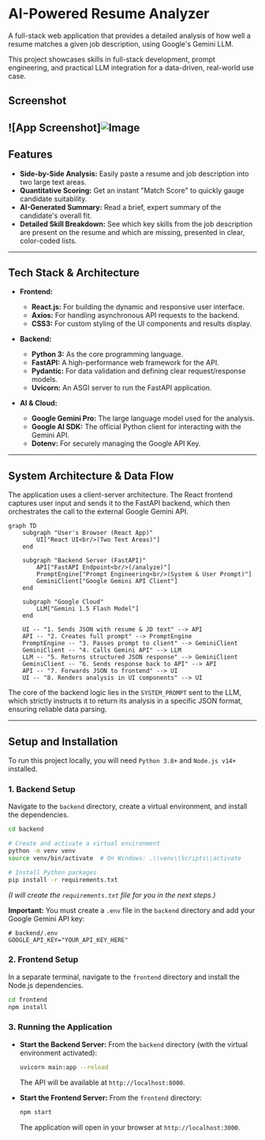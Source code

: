 # AI-Powered Resume Analyzer

A full-stack web application that provides a detailed analysis of how well a resume matches a given job description, using Google's Gemini LLM.

This project showcases skills in full-stack development, prompt engineering, and practical LLM integration for a data-driven, real-world use case.

## Screenshot

![App Screenshot]![Image](https://github.com/user-attachments/assets/9ae7c4d1-d27c-49b7-996d-043f052715d2) 
---

## Features

-   **Side-by-Side Analysis:** Easily paste a resume and job description into two large text areas.
-   **Quantitative Scoring:** Get an instant "Match Score" to quickly gauge candidate suitability.
-   **AI-Generated Summary:** Read a brief, expert summary of the candidate's overall fit.
-   **Detailed Skill Breakdown:** See which key skills from the job description are present on the resume and which are missing, presented in clear, color-coded lists.

---

## Tech Stack & Architecture

-   **Frontend:**
    -   **React.js:** For building the dynamic and responsive user interface.
    -   **Axios:** For handling asynchronous API requests to the backend.
    -   **CSS3:** For custom styling of the UI components and results display.

-   **Backend:**
    -   **Python 3:** As the core programming language.
    -   **FastAPI:** A high-performance web framework for the API.
    -   **Pydantic:** For data validation and defining clear request/response models.
    -   **Uvicorn:** An ASGI server to run the FastAPI application.

-   **AI & Cloud:**
    -   **Google Gemini Pro:** The large language model used for the analysis.
    -   **Google AI SDK:** The official Python client for interacting with the Gemini API.
    -   **Dotenv:** For securely managing the Google API Key.

---

## System Architecture & Data Flow

The application uses a client-server architecture. The React frontend captures user input and sends it to the FastAPI backend, which then orchestrates the call to the external Google Gemini API.

```mermaid
graph TD
    subgraph "User's Browser (React App)"
        UI["React UI<br/>(Two Text Areas)"]
    end

    subgraph "Backend Server (FastAPI)"
        API["FastAPI Endpoint<br/>(/analyze)"]
        PromptEngine["Prompt Engineering<br/>(System & User Prompt)"]
        GeminiClient["Google Gemini API Client"]
    end
    
    subgraph "Google Cloud"
        LLM["Gemini 1.5 Flash Model"]
    end

    UI -- "1. Sends JSON with resume & JD text" --> API
    API -- "2. Creates full prompt" --> PromptEngine
    PromptEngine -- "3. Passes prompt to client" --> GeminiClient
    GeminiClient -- "4. Calls Gemini API" --> LLM
    LLM -- "5. Returns structured JSON response" --> GeminiClient
    GeminiClient -- "6. Sends response back to API" --> API
    API -- "7. Forwards JSON to frontend" --> UI
    UI -- "8. Renders analysis in UI components" --> UI
```

The core of the backend logic lies in the `SYSTEM_PROMPT` sent to the LLM, which strictly instructs it to return its analysis in a specific JSON format, ensuring reliable data parsing.

---

## Setup and Installation

To run this project locally, you will need `Python 3.8+` and `Node.js v14+` installed.

### 1. Backend Setup

Navigate to the `backend` directory, create a virtual environment, and install the dependencies.

```bash
cd backend

# Create and activate a virtual environment
python -m venv venv
source venv/bin/activate  # On Windows: .\\venv\\Scripts\\activate

# Install Python packages
pip install -r requirements.txt
```
*(I will create the `requirements.txt` file for you in the next steps.)*

**Important:** You must create a `.env` file in the `backend` directory and add your Google Gemini API key:
```
# backend/.env
GOOGLE_API_KEY="YOUR_API_KEY_HERE"
```

### 2. Frontend Setup

In a separate terminal, navigate to the `frontend` directory and install the Node.js dependencies.

```bash
cd frontend
npm install
```

### 3. Running the Application

-   **Start the Backend Server:** From the `backend` directory (with the virtual environment activated):
    ```bash
    uvicorn main:app --reload
    ```
    The API will be available at `http://localhost:8000`.

-   **Start the Frontend Server:** From the `frontend` directory:
    ```bash
    npm start
    ```
    The application will open in your browser at `http://localhost:3000`. 